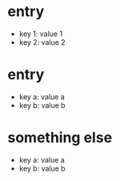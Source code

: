 # entry
- key 1: value 1
- key 2: value 2

# entry
- key a: value a
- key b: value b

# something else     
- key a: value a
- key b: value b
